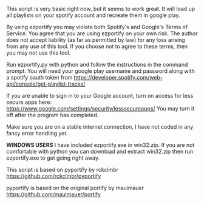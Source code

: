 This script is very basic right now, but it seems to work great. It will load up all playlists on your spotify account and recreate them in google play.

By using ezportify you may violate both Spotify's and Google's Terms of Service. You agree that you are using ezportify on your own risk. The author does not accept liability (as far as permitted by law) for any loss arising from any use of this tool. If you choose not to agree to these terms, then you may not use this tool.

Run ezportify.py with python and follow the instructions in the command prompt. You will need your google play username and password along with a spotify oauth token from https://developer.spotify.com/web-api/console/get-playlist-tracks/

If you are unable to sign in to your Google account, turn on access for less secure apps here: https://www.google.com/settings/security/lesssecureapps/
You may turn it off after the program has completed.

Make sure you are on a stable internet connection, I have not coded in any fancy error handling yet.

**WINDOWS USERS** I have included ezportify.exe in win32.zip. If you are not comfortable with python you can download and extract win32.zip then run ezportify.exe to get going right away.

This script is based on pyportify by rckclmbr https://github.com/rckclmbr/pyportify 

pyportify is based on the original portify by mauimauer https://github.com/mauimauer/portify